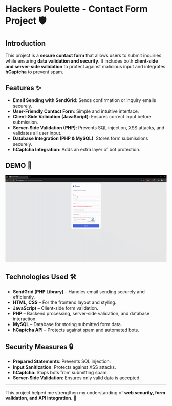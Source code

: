 # Hackers Poulette - Contact Form Project 🛡️

## Introduction
This project is a **secure contact form** that allows users to submit inquiries while ensuring **data validation and security**. It includes both **client-side and server-side validation** to protect against malicious input and integrates **hCaptcha** to prevent spam.

## Features ✨
- **Email Sending with SendGrid**: Sends confirmation or inquiry emails securely.
- **User-Friendly Contact Form**: Simple and intuitive interface.
- **Client-Side Validation (JavaScript)**: Ensures correct input before submission.
- **Server-Side Validation (PHP)**: Prevents SQL injection, XSS attacks, and validates all user input.
- **Database Integration (PHP & MySQL)**: Stores form submissions securely.
- **hCaptcha Integration**: Adds an extra layer of bot protection.

## DEMO 🎥
![Demo GIF](demo.gif)

## Technologies Used 🛠️
- **SendGrid (PHP Library)** – Handles email sending securely and efficiently.
- **HTML, CSS** – For the frontend layout and styling.
- **JavaScript** – Client-side form validation.
- **PHP** – Backend processing, server-side validation, and database interaction.
- **MySQL** – Database for storing submitted form data.
- **hCaptcha API** – Protects against spam and automated bots.

## Security Measures 🔒
- **Prepared Statements**: Prevents SQL injection.
- **Input Sanitization**: Protects against XSS attacks.
- **hCaptcha**: Stops bots from submitting spam.
- **Server-Side Validation**: Ensures only valid data is accepted.

---

This project helped me strengthen my understanding of **web security, form validation, and API integration**. 🚀
